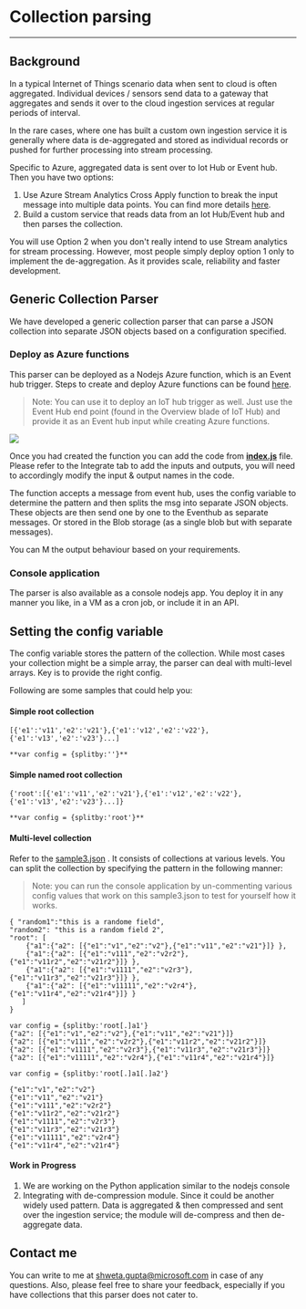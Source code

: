 # Collection parsing #


----------


## Background ##

In a typical Internet of Things scenario data when sent to cloud is often aggregated. Individual devices / sensors send data to a gateway that aggregates and sends it over to the cloud ingestion services at regular periods of interval.

In the rare cases, where one has built a custom own ingestion service it is generally where data is de-aggregated and stored as individual records or pushed for further processing into stream processing.

Specific to Azure, aggregated data is sent over to Iot Hub or Event hub. Then you have two options:



1. Use Azure Stream Analytics Cross Apply function to break the input message into multiple data points. You can find more details [here](http://https://msdn.microsoft.com/en-us/library/azure/dn706229.aspx "Azure Stream Analytics Cross Apply").
2. Build a custom service that reads data from an Iot Hub/Event hub and then parses the collection. 

You will use Option 2 when you don't really intend to use Stream analytics for stream processing. However, most people simply deploy option 1 only to implement the de-aggregation. As it provides scale, reliability and faster development.

## Generic Collection Parser ##
We have developed a generic collection parser that can parse a JSON collection into separate JSON objects based on a configuration specified. 

### Deploy as Azure functions ###

This parser can be deployed as a Nodejs Azure function, which is an Event hub trigger. Steps to create and deploy Azure functions can be found [here](https://azure.microsoft.com/en-in/documentation/articles/functions-create-first-azure-function/ "Azure Functions Getting Started"). 


> Note: You can use it to deploy an IoT hub trigger as well. Just use the Event Hub end point (found in the Overview blade of IoT Hub) and provide it as an Event hub input while creating Azure functions.

![](https://github.com/Microsoft/iot-samples/tree/develop/CollectionParsing/functionscollparser.png)

Once you had created the function you can add the code from [**index.js**](https://github.com/Microsoft/iot-samples/blob/develop/CollectionParsing/AzureFunctions/NodejsIotHubTrigger/index.js "index.js") file. Please refer to the Integrate tab to add the inputs and outputs, you will need to accordingly modify the input & output names in the code.

The function accepts a message from event hub, uses the config variable to determine the pattern and then splits the msg into separate JSON objects. These objects are then send one by one to the Eventhub as separate messages. Or stored in the Blob storage (as a single blob but with separate messages).

You can M the output behaviour based on your requirements.

### Console application ###

The parser is also available as a console nodejs app. You deploy it in any manner you like, in a VM as a cron job, or include it in an API. 


## Setting the config variable ##

The config variable stores the pattern of the collection. While most cases your collection might be a simple array, the parser can deal with multi-level arrays. Key is to provide the right config.

Following are some samples that could help you:

#### Simple root collection ####


    [{'e1':'v11','e2':'v21'},{'e1':'v12','e2':'v22'},{'e1':'v13','e2':'v23'}...]

    **var config = {splitby:''}**
    
#### Simple named root collection ####

    {'root':[{'e1':'v11','e2':'v21'},{'e1':'v12','e2':'v22'},{'e1':'v13','e2':'v23'}...]}
    
    **var config = {splitby:'root'}**
    
#### Multi-level collection ####

Refer to the [sample3.json](https://github.com/Microsoft/iot-samples/blob/develop/CollectionParsing/SampleCollections/sample3.json) . It consists of collections at various levels. You can split the collection by specifying the pattern in the following manner:



> Note: you can run the console application by un-commenting various config values that work on this sample3.json to test for yourself how it works.

    { "random1":"this is a randome field",
	"random2": "this is a random field 2",
	"root": [
		{"a1":{"a2": [{"e1":"v1","e2":"v2"},{"e1":"v11","e2":"v21"}]} },
		{"a1":{"a2": [{"e1":"v111","e2":"v2r2"},{"e1":"v11r2","e2":"v21r2"}]} },
		{"a1":{"a2": [{"e1":"v1111","e2":"v2r3"},{"e1":"v11r3","e2":"v21r3"}]} },
		{"a1":{"a2": [{"e1":"v11111","e2":"v2r4"},{"e1":"v11r4","e2":"v21r4"}]} }	
	   ]
    }
 
    var config = {splitby:'root[.]a1'}
    {"a2": [{"e1":"v1","e2":"v2"},{"e1":"v11","e2":"v21"}]}
    {"a2": [{"e1":"v111","e2":"v2r2"},{"e1":"v11r2","e2":"v21r2"}]}
    {"a2": [{"e1":"v1111","e2":"v2r3"},{"e1":"v11r3","e2":"v21r3"}]}
    {"a2": [{"e1":"v11111","e2":"v2r4"},{"e1":"v11r4","e2":"v21r4"}]}  

    var config = {splitby:'root[.]a1[.]a2'}

    {"e1":"v1","e2":"v2"}
    {"e1":"v11","e2":"v21"}
    {"e1":"v111","e2":"v2r2"}
    {"e1":"v11r2","e2":"v21r2"}
    {"e1":"v1111","e2":"v2r3"}
    {"e1":"v11r3","e2":"v21r3"}
    {"e1":"v11111","e2":"v2r4"}
    {"e1":"v11r4","e2":"v21r4"}


#### Work in Progress ####

1. We are working on the Python application similar to the nodejs console
2. Integrating with de-compression module. Since it could be another widely used pattern. Data is aggregated & then compressed and sent over the ingestion service; the module will de-compress and then de-aggregate data.

## Contact me ##
You can write to me at [shweta.gupta@microsoft.com](mailto:shweta.gupta@microsoft.com) in case of any questions. Also, please feel free to share your feedback, especially if you have collections that this parser does not cater to.